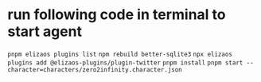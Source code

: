 # run following code in terminal to start agent

 `pnpm elizaos plugins list`
 `npm rebuild better-sqlite3`
`npx elizaos plugins add @elizaos-plugins/plugin-twitter`
`pnpm install`
`pnpm start --character=characters/zero2infinity.character.json`
